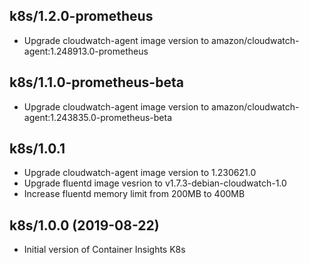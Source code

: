 ## k8s/1.2.0-prometheus
- Upgrade cloudwatch-agent image version to amazon/cloudwatch-agent:1.248913.0-prometheus

## k8s/1.1.0-prometheus-beta
- Upgrade cloudwatch-agent image version to amazon/cloudwatch-agent:1.243835.0-prometheus-beta

## k8s/1.0.1
- Upgrade cloudwatch-agent image version to 1.230621.0
- Upgrade fluentd image vesrion to v1.7.3-debian-cloudwatch-1.0
- Increase fluentd memory limit from 200MB to 400MB

## k8s/1.0.0 (2019-08-22)
- Initial version of Container Insights K8s
